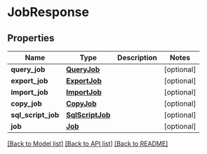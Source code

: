 # JobResponse

## Properties
Name | Type | Description | Notes
------------ | ------------- | ------------- | -------------
**query_job** | [**QueryJob**](QueryJob.md) |  | [optional] 
**export_job** | [**ExportJob**](ExportJob.md) |  | [optional] 
**import_job** | [**ImportJob**](ImportJob.md) |  | [optional] 
**copy_job** | [**CopyJob**](CopyJob.md) |  | [optional] 
**sql_script_job** | [**SqlScriptJob**](SqlScriptJob.md) |  | [optional] 
**job** | [**Job**](Job.md) |  | [optional] 

[[Back to Model list]](../README.md#documentation-for-models) [[Back to API list]](../README.md#documentation-for-api-endpoints) [[Back to README]](../README.md)


